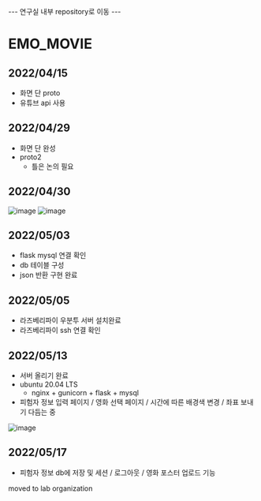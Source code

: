 --- 연구실 내부 repository로 이동 ---


# EMO_MOVIE

## 2022/04/15
- 화면 단 proto 
- 유튜브 api 사용

## 2022/04/29
- 화면 단 완성
- proto2 
   - 틀은 논의 필요

## 2022/04/30
![image](https://user-images.githubusercontent.com/80192345/166092147-a4e7fe1c-ab6d-4c63-bdf5-8b3bbb0dc72d.png)
![image](https://user-images.githubusercontent.com/80192345/167243518-db1a9211-bc01-49d9-8448-b79053fcffe5.png)

## 2022/05/03
- flask mysql 연결 확인 
- db 테이블 구성 
- json 반환 구현 완료

## 2022/05/05
- 라즈베리파이 우분투 서버 설치완료
- 라즈베리파이 ssh 연결 확인

## 2022/05/13
- 서버 올리기 완료
- ubuntu 20.04 LTS
   - nginx + gunicorn + flask + mysql 
- 피험자 정보 입력 페이지 / 영화 선택 페이지 / 시간에 따른 배경색 변경 / 좌표 보내기 다듬는 중

![image](https://user-images.githubusercontent.com/80192345/168413104-5990c6a9-ecdf-4321-a9d2-cc1fe11e4b29.png)

## 2022/05/17
- 피험자 정보 db에 저장 및 세션 / 로그아웃 / 영화 포스터 업로드 기능

moved to lab organization
